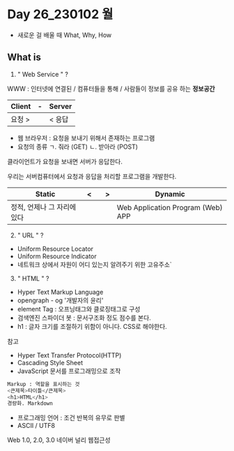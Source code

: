 # Day 26_230102 월
- 새로운 걸 배울 때 What, Why, How 
## What is 


  1. " Web Service " ? 
   
   WWW : 인터넷에 연결된 / 컴퓨터들을 통해 / 사람들이 정보를 공유 하는 **정보공간**
   
|Client|-|Server|
|-|-|-|
|요청 > || < 응답|

- 웹 브라우저 : 요청을 보내기 위해서 존재하는 프로그램
- 요청의 종류
ㄱ. 줘라 (GET)
ㄴ. 받아라 (POST)

클라이언트가 요청을 보내면 서버가 응답한다. 

우리는 서버컴퓨터에서 요청과 응답을 처리할 프로그램을 개발한다. 

|Static|<||>|Dynamic|
|-|-|-|-|-|
|정적, 언제나 그 자리에 있다||||Web Application Program (Web) APP|

2.  " URL " ? 
- Uniform Resource Locator
- Uniform Resource Indicator
- 네트워크 상에서 자원이 어디 있는지 알려주기 위한 고유주소`
3. " HTML " ?
- Hyper Text Markup Language
- opengraph - og '개발자의 윤리'
- element Tag : 오프닝태그와 클로징태그로 구성
- 검색엔진 스파이더 봇  : 문서구조화 정도 점수를 본다. 
- h1 : 글자 크기를 조절하기 위함이 아니다. CSS로 해야한다.  

참고
- Hyper Text Transfer Protocol(HTTP)
- Cascading Style Sheet
- JavaScript 문서를 프로그래밍으로 조작 
```sh 
Markup : 역할을 표시하는 것 
<큰제목>타이틀</큰제목>
<h1>HTML</h1>
경량화. Markdown
```
- 프로그래밍 언어 : 조건 반복의 유무로 판별
- ASCII / UTF8

Web 1.0, 2.0, 3.0
네이버 널리 
웹접근성 
